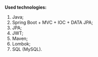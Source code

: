 **Used technologies:**
1. Java;
2. Spring Boot + MVC + IOC + DATA JPA;
3. JPA;
4. JWT;
5. Maven; 
6. Lombok;  
7. SQL (MySQL).
